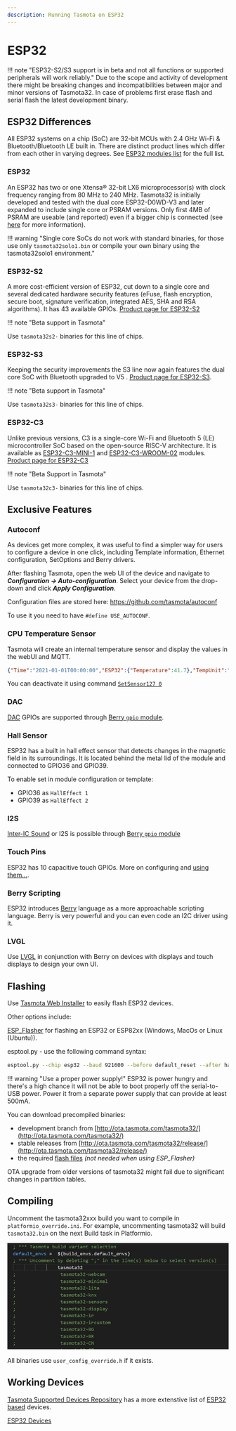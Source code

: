 ```yaml
---
description: Running Tasmota on ESP32
---
```


# ESP32

!!! note "ESP32-S2/S3 support is in beta and not all functions or supported peripherals will work reliably."
     Due to the scope and activity of development there might be breaking changes and incompatibilities between major and minor versions of Tasmota32. In case of problems first erase flash and serial flash the latest development binary.

## ESP32 Differences

All ESP32 systems on a chip (SoC) are 32-bit MCUs with 2.4 GHz Wi-Fi & Bluetooth/Bluetooth LE built in. There are distinct product lines which differ from each other in varying degrees. See [ESP32 modules list](https://www.espressif.com/en/products/modules) for the full list.

### ESP32

An ESP32 has two or one Xtensa® 32-bit LX6 microprocessor(s) with clock frequency ranging from 80 MHz to 240 MHz. Tasmota32 is initially developed and tested with the dual core ESP32-D0WD-V3 and later expanded to include single core or PSRAM versions. Only first 4MB of PSRAM are useable (and reported) even if a bigger chip is connected (see [here](https://github.com/arendst/Tasmota/discussions/16423#discussioncomment-3570038) for more information).

!!! warning "Single core SoCs do not work with standard binaries, for those use only `tasmota32solo1.bin` or compile your own binary using the tasmota32solo1 environment."

### ESP32-S2

A more cost-efficient version of ESP32, cut down to a single core and several dedicated hardware security features (eFuse, flash encryption, secure boot, signature verification, integrated AES, SHA and RSA algorithms). It has 43 available GPIOs. [Product page for ESP32-S2](https://www.espressif.com/en/products/socs/esp32-s2)

!!! note "Beta support in Tasmota"

Use `tasmota32s2-` binaries for this line of chips.

### ESP32-S3

Keeping the security improvements the S3 line now again features the dual core SoC with Bluetooth upgraded to V5 . [Product page for ESP32-S3](https://www.espressif.com/en/products/socs/esp32-s3).

!!! note "Beta support in Tasmota"

Use `tasmota32s3-` binaries for this line of chips.

### ESP32-C3

Unlike previous versions, C3 is a single-core Wi-Fi and Bluetooth 5 (LE) microcontroller SoC based on the open-source RISC-V architecture. It is available as [ESP32-C3-MINI-1](_media/datasheets/esp32-c3-mini-1_datasheet_en.pdf) and [ESP32-C3-WROOM-02](_media/datasheets/esp32-c3-wroom-02_datasheet_en.pdf) modules. [Product page for ESP32-C3](https://www.espressif.com/en/products/socs/esp32-c3)

!!! note "Beta Support in Tasmota"

Use `tasmota32c3-` binaries for this line of chips.

## Exclusive Features

### Autoconf

As devices get more complex, it was useful to find a simpler way for users to configure a device in one click, including Template information, Ethernet configuration, SetOptions and Berry drivers.

After flashing Tasmota, open the web UI of the device and navigate to ***Configuration -> Auto-configuration***. Select your device from the drop-down and click ***Apply Configuration***.

Configuration files are stored here: <https://github.com/tasmota/autoconf>

To use it you need to have `#define USE_AUTOCONF`.

### CPU Temperature Sensor

Tasmota will create an internal temperature sensor and display the values in the webUI and MQTT.

```json
{"Time":"2021-01-01T00:00:00","ESP32":{"Temperature":41.7},"TempUnit":"C"}
```

You can deactivate it using command [`SetSensor127 0`](Commands.md#setsensor127)

### DAC

[DAC](https://docs.espressif.com/projects/esp-idf/en/latest/esp32/api-reference/peripherals/dac.html) GPIOs are supported through [Berry `gpio` module](Berry.md#dac-gpios).

### Hall Sensor

ESP32 has a built in hall effect sensor that detects changes in the magnetic field in its surroundings. It is located behind the metal lid of the module and connected to GPIO36 and GPIO39.

To enable set in module configuration or template:

- GPIO36 as `HallEffect 1`
- GPIO39 as `HallEffect 2`

### I2S

[Inter-IC Sound](https://docs.espressif.com/projects/esp-idf/en/latest/esp32/api-reference/peripherals/i2s.html) or I2S is possible through [Berry `gpio` module](Berry.md#i2s)

### Touch Pins

ESP32 has 10 capacitive touch GPIOs. More on configuring and [using them...](https://tasmota.github.io/docs/TouchPin/).

### Berry Scripting

ESP32 introduces [Berry](Berry.md) language as a more approachable scripting language. Berry is very powerful and you can even code an I2C driver using it.

### LVGL

Use [LVGL](https://lvgl.io/) in conjunction with Berry on devices with displays and touch displays to design your own UI.

## Flashing

Use [Tasmota Web Installer](http://tasmota.github.io/install) to easily flash ESP32 devices.

Other options include:

[ESP_Flasher](https://github.com/Jason2866/ESP_Flasher/releases) for flashing an ESP32 or ESP82xx (Windows, MacOs or Linux (Ubuntu)).

esptool.py - use the following command syntax:

```bash
esptool.py --chip esp32 --baud 921600 --before default_reset --after hard_reset write_flash -z --flash_mode dout --flash_size detect 0x0 tasmota32.factory.bin
```

!!! warning "Use a proper power supply!"
    ESP32 is power hungry and there's a high chance it will not be able to boot properly off the serial-to-USB power. Power it from a separate power supply that can provide at least 500mA.

You can download precompiled binaries:

- development branch from [http://ota.tasmota.com/tasmota32/](http://ota.tasmota.com/tasmota32/)
- stable releases from [http://ota.tasmota.com/tasmota32/release/](http://ota.tasmota.com/tasmota32/release/)
- the required [flash files](https://github.com/arendst/Tasmota-firmware/tree/main/static) _(not needed when using ESP_Flasher)_

OTA upgrade from older versions of tasmota32 might fail due to significant changes in partition tables.

## Compiling

Uncomment the tasmota32xxx build you want to compile in `platformio_override.ini`. For example, uncommenting tasmota32 will build `tasmota32.bin` on the next Build task in Platformio.

![platformio_override.ini](_media/esp32-pio.jpg)

All binaries use `user_config_override.h` if it exists.

## Working Devices

[Tasmota Supported Devices Repository](https://templates.blakadder.com/esp32.html) has a more extenstive list of [ESP32 based](https://templates.blakadder.com/esp32.html) devices.

[ESP32 Devices](ESP32-Devices.md)
